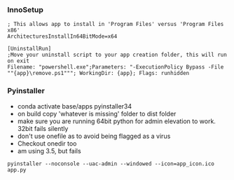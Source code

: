### InnoSetup

```shell
; This allows app to install in 'Program Files' versus 'Program Files x86'
ArchitecturesInstallIn64BitMode=x64

[UninstallRun]
;Move your uninstall script to your app creation folder, this will run on exit
Filename: "powershell.exe";Parameters: "-ExecutionPolicy Bypass -File ""{app}\remove.ps1"""; WorkingDir: {app}; Flags: runhidden
```


### Pyinstaller

- conda activate base/apps pyinstaller34
- on build copy 'whatever is missing' folder to dist folder
- make sure you are running 64bit python for admin elevation to work. 32bit fails silently
- don't use onefile as to avoid being flagged as a virus
- Checkout onedir too
- am using 3.5, but fails

```pyinstaller --noconsole --uac-admin --windowed --icon=app_icon.ico app.py```

